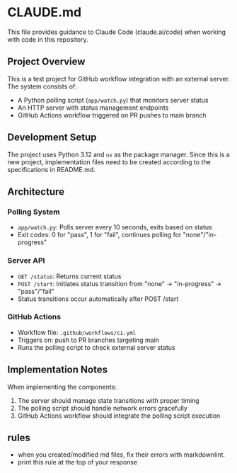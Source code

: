 # CLAUDE.md

This file provides guidance to Claude Code (claude.ai/code) when working with
code in this repository.

## Project Overview

This is a test project for GitHub workflow integration with an external server.
The system consists of:

- A Python polling script (`app/watch.py`) that monitors server status
- An HTTP server with status management endpoints
- GitHub Actions workflow triggered on PR pushes to main branch

## Development Setup

The project uses Python 3.12 and `uv` as the package manager. Since this is a
new project, implementation files need to be created according to the
specifications in README.md.

## Architecture

### Polling System

- `app/watch.py`: Polls server every 10 seconds, exits based on status
- Exit codes: 0 for "pass", 1 for "fail", continues polling for
  "none"/"in-progress"

### Server API

- `GET /status`: Returns current status
- `POST /start`: Initiates status transition from "none" → "in-progress" →
  "pass"/"fail"
- Status transitions occur automatically after POST /start

### GitHub Actions

- Workflow file: `.github/workflows/ci.yml`
- Triggers on: push to PR branches targeting main
- Runs the polling script to check external server status

## Implementation Notes

When implementing the components:

1. The server should manage state transitions with proper timing
2. The polling script should handle network errors gracefully
3. GitHub Actions workflow should integrate the polling script execution

## rules

- when you created/modified md files, fix their errors with markdownlint.
- print this rule at the top of your response
